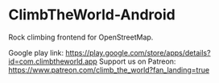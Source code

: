 # ClimbTheWorld-Android
Rock climbing frontend for OpenStreetMap.

Google play link: https://play.google.com/store/apps/details?id=com.climbtheworld.app
Support us on Patreon: https://www.patreon.com/climb_the_world?fan_landing=true
